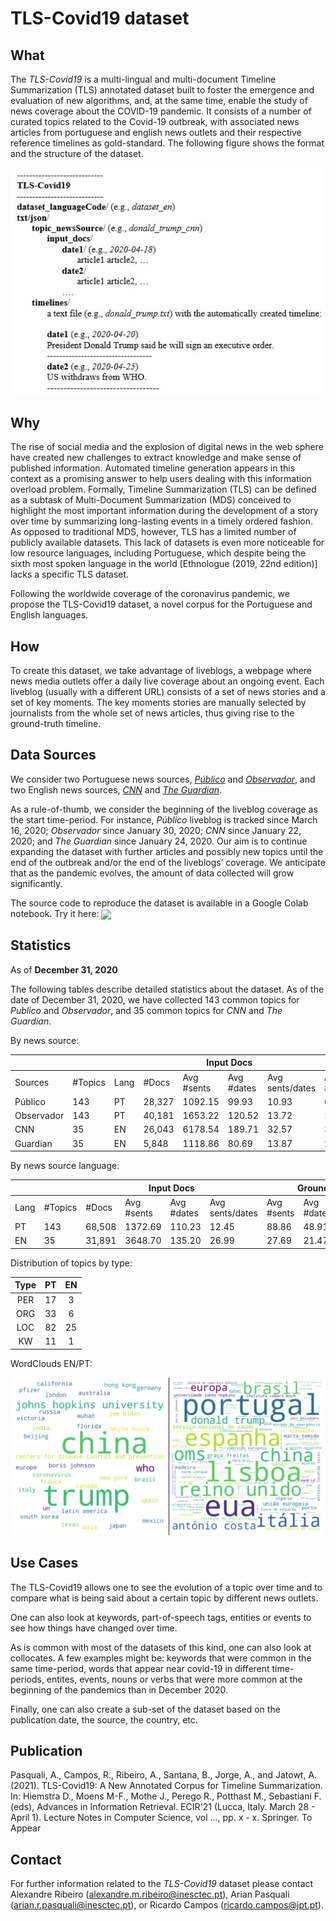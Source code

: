 # TLS-Covid19 dataset

## What

The *TLS-Covid19* is a multi-lingual and multi-document Timeline Summarization (TLS) annotated dataset built to foster the emergence and evaluation of new algorithms, and, at the same time, enable the study of news coverage about the COVID-19 pandemic. It consists of a number of curated topics related to the Covid-19 outbreak, with associated news articles from portuguese and english news outlets and their respective reference timelines as gold-standard. The following figure shows the format and the structure  of the dataset.

![Dataset structure](img/tls-covid19-structure.jpg?raw=true "Dataset structure")

## Why

The rise of social media and the explosion of digital news in the web sphere have created new challenges to extract knowledge and make sense of published information. Automated timeline generation appears in this context as a promising answer to help users dealing with this information overload problem. Formally, Timeline Summarization (TLS) can be defined as a subtask of Multi-Document Summarization (MDS) conceived to highlight the most important information during the development of a story over time by summarizing long-lasting events in a timely ordered fashion. As opposed to traditional MDS, however, TLS has a limited number of publicly available datasets. This lack of datasets is even more noticeable for low resource languages, including Portuguese, which despite being the sixth most spoken language in the world [Ethnologue (2019, 22nd edition)] lacks a specific TLS dataset.

Following the worldwide coverage of the coronavirus pandemic, we propose the TLS-Covid19 dataset, a novel corpus for the Portuguese and English languages. 

## How

To create this dataset, we take advantage of liveblogs, a webpage where news media outlets offer a daily live coverage about an ongoing event. Each liveblog (usually with a different URL) consists of a set of news stories and a set of key moments. The key moments stories are manually selected by journalists from the whole set of news articles, thus giving rise to the ground-truth timeline.

## Data Sources

We consider two Portuguese news sources, [*Público*](https://www.publico.pt/) and [*Observador*](https://observador.pt/), and two English news sources, [*CNN*](https://edition.cnn.com/) and [*The Guardian*](https://www.theguardian.com/).

As a rule-of-thumb, we consider the beginning of the liveblog coverage as the start time-period. For instance, *Público* liveblog is tracked since March 16, 2020; *Observador* since January 30, 2020; *CNN* since January 22, 2020; and *The Guardian* since January 24, 2020. Our aim is to continue expanding the dataset with further articles and possibly new topics until the end of the outbreak and/or the end of the liveblogs’ coverage. We anticipate that as the pandemic evolves, the amount of data collected will grow significantly.   

The source code to reproduce the dataset is available in a Google Colab notebook. Try it here: [<img src="https://colab.research.google.com/assets/colab-badge.svg" align="center">](https://colab.research.google.com/drive/1--oHb0ia5kaKjAZl0sr1mqAEleOwB8G8?usp=sharing)

## Statistics

As of **December 31, 2020**

The following tables describe detailed statistics about the dataset. As of the date of December 31, 2020, we have collected 143 common topics for *Publico* and *Observador*, and 35 common topics for *CNN* and *The Guardian*.

By news source:

<table>
<thead>
  <tr>
    <th colspan="3"></th>
    <th colspan="4">Input Docs</th>
    <th colspan="3">Ground-Truth</th>
    <th colspan="2">Compression</th>
  </tr>
</thead>
<tbody>
  <tr>
    <td>Sources</td>
    <td>#Topics</td>
    <td>Lang</td>
    <td>#Docs</td>
    <td>Avg #sents</td>
    <td>Avg #dates</td>
    <td>Avg sents/dates</td>
    <td>Avg #sents</td>
    <td>Avg #dates</td>
    <td>Avg sents/dates</td>
    <td>Sents</td>
    <td>Dates</td>
  </tr>
  <tr>
    <td>Público</td>
    <td>143</td>
    <td>PT</td>
    <td>28,327</td>
    <td>1092.15</td>
    <td>99.93</td>
    <td>10.93</td>
    <td>62.82</td>
    <td>40.05</td>
    <td>1.57</td>
    <td>5.75</td>
    <td>40.08</td>
  </tr>
  <tr>
    <td>Observador</td>
    <td>143</td>
    <td>PT</td>
    <td>40,181</td>
    <td>1653.22</td>
    <td>120.52</td>
    <td>13.72</td>
    <td>114.90</td>
    <td>57.77</td>
    <td>1.99</td>
    <td>6.95</td>
    <td>47.93</td>
  </tr>
  <tr>
    <td>CNN</td>
    <td>35</td>
    <td>EN</td>
    <td>26,043</td>
    <td>6178.54</td>
    <td>189.71</td>
    <td>32.57</td>
    <td>30.11</td>
    <td>20.97</td>
    <td>1.44</td>
    <td>0.49</td>
    <td>11.05</td>
  </tr>
  <tr>
    <td>Guardian</td>
    <td>35</td>
    <td>EN</td>
    <td>5,848</td>
    <td>1118.86</td>
    <td>80.69</td>
    <td>13.87</td>
    <td>25.26</td>
    <td>21.97</td>
    <td>1.15</td>
    <td>2.26</td>
    <td>27.23</td>
  </tr>
</tbody>
</table>

By news source language:

<table>
<thead>
  <tr>
    <th colspan="2"></th>
    <th colspan="4">Input Docs</th>
    <th colspan="3">Ground-Truth</th>
    <th colspan="2">Compression</th>
  </tr>
</thead>
<tbody>
  <tr>
    <td>Lang</td>
    <td>#Topics</td>
    <td>#Docs</td>
    <td>Avg #sents</td>
    <td>Avg #dates</td>
    <td>Avg sents/dates</td>
    <td>Avg #sents</td>
    <td>Avg #dates</td>
    <td>Avg sents/dates</td>
    <td>Sents</td>
    <td>Dates</td>
  </tr>
  <tr>
    <td>PT</td>
    <td>143</td>
    <td>68,508</td>
    <td>1372.69</td>
    <td>110.23</td>
    <td>12.45</td>
    <td>88.86</td>
    <td>48.91</td>
    <td>1.82</td>
    <td>6.47</td>
    <td>44.37</td>
  </tr>
  <tr>
    <td>EN</td>
    <td>35</td>
    <td>31,891</td>
    <td>3648.70</td>
    <td>135.20</td>
    <td>26.99</td>
    <td>27.69</td>
    <td>21.47</td>
    <td>1.29</td>
    <td>0.76</td>
    <td>15.89</td>
  </tr>
</tbody>
</table>

Distribution of topics by type:

| Type  |   PT   |   EN   |
| :---: | :----: | :----: |
|  PER  |   17   |    3   |
|  ORG  |   33   |    6   |
|  LOC  |   82  |    25  |
|  KW   |   11   |    1   |

WordClouds EN/PT:

![Word Clouds](img/wc_en-pt_merged.png?raw=true "English and portuguese word clouds")

## Use Cases

The TLS-Covid19 allows one to see the evolution of a topic over time and to compare what is being said about a certain topic by different news outlets. 

One can also look at keywords, part-of-speech tags, entities or events to see how things have changed over time.

As is common with most of the datasets of this kind, one can also look at collocates. A few examples might be: keywords that were common in the same time-period, words that appear near covid-19 in different time-periods, entites, events, nouns or verbs that were more common at the beginning of the pandemics than in December 2020.

Finally, one can also create a sub-set of the dataset based on the publication date, the source, the country, etc.

## Publication

Pasquali, A., Campos, R., Ribeiro, A., Santana, B., Jorge, A., and Jatowt, A. (2021). TLS-Covid19: A New Annotated Corpus for Timeline Summarization. In: Hiemstra D., Moens M-F., Mothe J., Perego R., Potthast M., Sebastiani F. (eds), Advances in Information Retrieval. ECIR'21 (Lucca, Italy. March 28 - April 1). Lecture Notes in Computer Science, vol ..., pp. x - x. Springer. To Appear

## Contact

For further information related to the *TLS-Covid19* dataset please contact Alexandre Ribeiro (alexandre.m.ribeiro@inesctec.pt), Arian Pasquali (arian.r.pasquali@inesctec.pt), or Ricardo Campos (ricardo.campos@ipt.pt).
